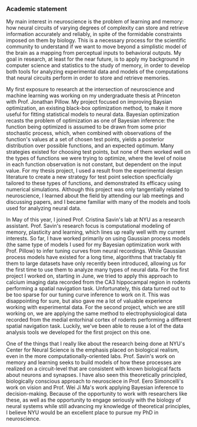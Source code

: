 ### Academic statement

My main interest in neuroscience is the problem of learning and memory: how neural circuits of varying degrees of complexity can store and retrieve information accurately and reliably, in spite of the formidable constraints imposed on them by biology. This is a necessary process for the scientific community to understand if we want to move beyond a simplistic model of the brain as a mapping from perceptual inputs to behavioral outputs. My goal in research, at least for the near future, is to apply my background in computer science and statistics to the study of memory, in order to develop both tools for analyzing experimental data and models of the computations that neural circuits perform in order to store and retrieve memories.

My first exposure to research at the intersection of neuroscience and machine learning was working on my undergraduate thesis at Princeton with Prof. Jonathan Pillow. My project focused on improving Baysian optimization, an existing black-box optimization method, to make it more useful for fitting statistical models to neural data. Bayesian optimization recasts the problem of optimization as one of Bayesian inference: the function being optimized is assumed to be drawn from some prior stochastic process, which, when combined with observations of the function's values at a set of chosen test points, yields a posterior distribution over possible functions, and an expected optimum. Many strategies existed for choosing test points, but none of them worked well on the types of functions we were trying to optimize, where the level of noise in each function observation is not constant, but dependent on the input value. For my thesis project, I used a result from the experimental design literature to create a new strategy for test point selection specficially tailored to these types of functions, and demonstrated its efficacy using numerical simulations. Although this project was only tangentially related to neuroscience, I learned about the field by attending our lab meetings and discussing papers, and I became familiar with many of the models and tools used for analyzing neural data.

In May of this year, I joined Prof. Cristina Savin's lab at NYU as a research assistant. Prof. Savin's research focus is computational modeling of memory, plasticity and learning, which lines up really well with my current interests. So far, I have worked primarily on using Gaussian process models (the same type of models I used for my Bayesian optimization work with Prof. Pillow) to infer tuning curves from neural recordings. While Gaussian process models have existed for a long time, algorithms that tractably fit them to large datasets have only recently been introduced, allowing us for the first time to use them to analyze many types of neural data. For the first project I worked on, starting in June, we tried to apply this approach to calcium imaging data recorded from the CA3 hippocampal region in rodents performing a spatial navigation task. Unfortunately, this data turned out to be too sparse for our tuning curve inference to work on it. This was disappointing for sure, but also gave me a lot of valuable experience working with experimental data. For the second project, which we are still working on, we are applying the same method to electrophysiological data recorded from the medial entorhinal cortex of rodents performing a different spatial navigation task. Luckily, we've been able to reuse a lot of the data analysis tools we developed for the first project on this one.

One of the things that I really like about the research being done at NYU's Center for Neural Science is the emphasis placed on biological realism, even in the more computationally-oriented labs. Prof. Savin's work on memory and learning seeks to build models of how these processes are realized on a circuit-level that are consistent with known biological facts about neurons and synapses. I have also seen this theoretically principled, biologically conscious approach to neurosciece in Prof. Eero Simoncelli's work on vision and Prof. Wei Ji Ma's work applying Bayesian inference to decision-making. Because of the opportunity to work with researchers like these, as well as the opportunity to engage seriously with the biology of neural systems while still advancing my knowledge of theoretical principles, I believe NYU would be an excellent place to pursue my PhD in neuroscience.
